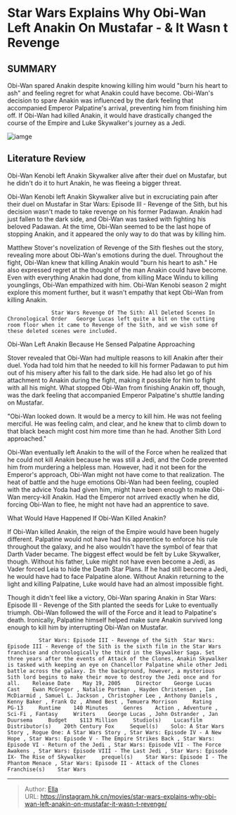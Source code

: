 # Star Wars Explains Why Obi-Wan Left Anakin On Mustafar - &amp; It Wasn t Revenge


## SUMMARY 



  Obi-Wan spared Anakin despite knowing killing him would &#34;burn his heart to ash&#34; and feeling regret for what Anakin could have become.   Obi-Wan&#39;s decision to spare Anakin was influenced by the dark feeling that accompanied Emperor Palpatine&#39;s arrival, preventing him from finishing him off.   If Obi-Wan had killed Anakin, it would have drastically changed the course of the Empire and Luke Skywalker&#39;s journey as a Jedi.  

![iamge](https://static1.srcdn.com/wordpress/wp-content/uploads/2023/02/anakin-skywalker-and-obi-wan-kenobi-in-revenge-of-the-sith-1.jpg)

## Literature Review

Obi-Wan Kenobi left Anakin Skywalker alive after their duel on Mustafar, but he didn&#39;t do it to hurt Anakin, he was fleeing a bigger threat.




Obi-Wan Kenobi left Anakin Skywalker alive but in excruciating pain after their duel on Mustafar in Star Wars: Episode III - Revenge of the Sith, but his decision wasn&#39;t made to take revenge on his former Padawan. Anakin had just fallen to the dark side, and Obi-Wan was tasked with fighting his beloved Padawan. At the time, Obi-Wan seemed to be the last hope of stopping Anakin, and it appeared the only way to do that was by killing him.




Matthew Stover&#39;s novelization of Revenge of the Sith fleshes out the story, revealing more about Obi-Wan&#39;s emotions during the duel. Throughout the fight, Obi-Wan knew that killing Anakin would &#34;burn his heart to ash.&#34; He also expressed regret at the thought of the man Anakin could have become. Even with everything Anakin had done, from killing Mace Windu to killing younglings, Obi-Wan empathized with him. Obi-Wan Kenobi season 2 might explore this moment further, but it wasn&#39;t empathy that kept Obi-Wan from killing Anakin.

                  Star Wars Revenge Of The Sith: All Deleted Scenes In Chronological Order   George Lucas left quite a bit on the cutting room floor when it came to Revenge of the Sith, and we wish some of these deleted scenes were included.   


 Obi-Wan Left Anakin Because He Sensed Palpatine Approaching 
          




Stover revealed that Obi-Wan had multiple reasons to kill Anakin after their duel. Yoda had told him that he needed to kill his former Padawan to put him out of his misery after his fall to the dark side. He had also let go of his attachment to Anakin during the fight, making it possible for him to fight with all his might. What stopped Obi-Wan from finishing Anakin off, though, was the dark feeling that accompanied Emperor Palpatine&#39;s shuttle landing on Mustafar.


&#34;Obi-Wan looked down. It would be a mercy to kill him. He was not feeling merciful. He was feeling calm, and clear, and he knew that to climb down to that black beach might cost him more time than he had. Another Sith Lord approached.&#34;


Obi-Wan eventually left Anakin to the will of the Force when he realized that he could not kill Anakin because he was still a Jedi, and the Code prevented him from murdering a helpless man. However, had it not been for the Emperor&#39;s approach, Obi-Wan might not have come to that realization. The heat of battle and the huge emotions Obi-Wan had been feeling, coupled with the advice Yoda had given him, might have been enough to make Obi-Wan mercy-kill Anakin. Had the Emperor not arrived exactly when he did, forcing Obi-Wan to flee, he might not have had an apprentice to save.






 What Would Have Happened If Obi-Wan Killed Anakin? 
          

If Obi-Wan killed Anakin, the reign of the Empire would have been hugely different. Palpatine would not have had his apprentice to enforce his rule throughout the galaxy, and he also wouldn&#39;t have the symbol of fear that Darth Vader became. The biggest effect would be felt by Luke Skywalker, though. Without his father, Luke might not have even become a Jedi, as Vader forced Leia to hide the Death Star Plans. If he had still become a Jedi, he would have had to face Palpatine alone. Without Anakin returning to the light and killing Palpatine, Luke would have had an almost impossible fight.

Though it didn&#39;t feel like a victory, Obi-Wan sparing Anakin in Star Wars: Episode III - Revenge of the Sith planted the seeds for Luke to eventually triumph. Obi-Wan followed the will of the Force and it lead to Palpatine&#39;s death. Ironically, Palpatine himself helped make sure Anakin survived long enough to kill him by interrupting Obi-Wan on Mustafar.




              Star Wars: Episode III - Revenge of the Sith  Star Wars: Episode III - Revenge of the Sith is the sixth film in the Star Wars franchise and chronologically the third in the Skywalker Saga. Set three years after the events of Attack of the Clones, Anakin Skywalker is tasked with keeping an eye on Chancellor Palpatine while other Jedi battle across the galaxy. In the background, however, a mysterious Sith lord begins to make their move to destroy the Jedi once and for all.    Release Date    May 19, 2005     Director    George Lucas     Cast    Ewan McGregor , Natalie Portman , Hayden Christensen , Ian McDiarmid , Samuel L. Jackson , Christopher Lee , Anthony Daniels , Kenny Baker , Frank Oz , Ahmed Best , Temuera Morrison     Rating    PG-13     Runtime    140 Minutes     Genres    Action , Adventure ,  Sci-Fi , Fantasy     Writers    George Lucas , John Ostrander , Jan Duursema     Budget    $113 Million     Studio(s)    Lucasfilm     Distributor(s)    20th Century Fox     Sequel(s)    Solo: A Star Wars Story , Rogue One: A Star Wars Story , Star Wars: Episode IV - A New Hope , Star Wars: Episode V - The Empire Strikes Back , Star Wars: Episode VI - Return of the Jedi , Star Wars: Episode VII - The Force Awakens , Star Wars: Episode VIII - The Last Jedi , Star Wars: Episode IX- The Rise of Skywalker     prequel(s)    Star Wars: Episode I - The Phantom Menace , Star Wars: Episode II - Attack of the Clones     Franchise(s)    Star Wars      


---

> Author: [Ella](https://instagram.hk.cn/)  
> URL: https://instagram.hk.cn/movies/star-wars-explains-why-obi-wan-left-anakin-on-mustafar-it-wasn-t-revenge/  


